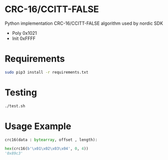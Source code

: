 # CRC-16/CCITT-FALSE

Python implementation CRC-16/CCITT-FALSE algorithm used by nordic SDK

* Poly 0x1021	
* Init 0xFFFF

# Requirements

```bash
sudo pip3 install -r requirements.txt
```

# Testing

```bash
./test.sh
```

# Usage Example

```python
crc16(data : bytearray, offset , length):
```

```python
hex(crc16(b'\x01\x02\x03\x04', 0, 4))
'0x89c3'
```